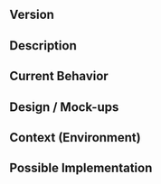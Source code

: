 <!--- Provide a general summary of your suggestion in the Title above -->

## Version

<!--- What version of the package are you using? -->

## Description

<!--- Describe your suggestion in detail -->

## Current Behavior

<!--- Not obligatory, tell us what happens instead of the feature behavior -->

## Design / Mock-ups

<!--- Not obligatory, provide a screenshot(s) / demo links for the feature -->

## Context (Environment)

<!--- What are you trying to accomplish? -->
<!--- Providing context helps us come up with a solution that is most useful in the real world -->

## Possible Implementation

<!--- Not obligatory, but suggest an idea for implementing addition or change -->
